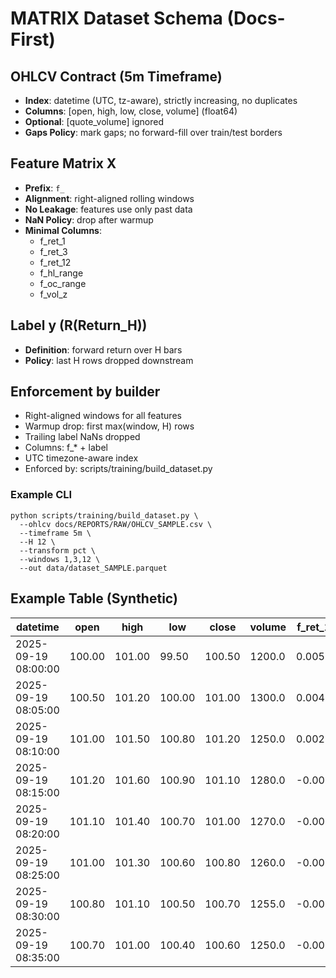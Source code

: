 # MATRIX Dataset Schema (Docs-First)

## OHLCV Contract (5m Timeframe)
- **Index**: datetime (UTC, tz-aware), strictly increasing, no duplicates
- **Columns**: [open, high, low, close, volume] (float64)
- **Optional**: [quote_volume] ignored
- **Gaps Policy**: mark gaps; no forward-fill over train/test borders

## Feature Matrix X
- **Prefix**: `f_`
- **Alignment**: right-aligned rolling windows
- **No Leakage**: features use only past data
- **NaN Policy**: drop after warmup
- **Minimal Columns**:
  - f_ret_1
  - f_ret_3
  - f_ret_12
  - f_hl_range
  - f_oc_range
  - f_vol_z

## Label y (R(Return_H))
- **Definition**: forward return over H bars
- **Policy**: last H rows dropped downstream

## Enforcement by builder
- Right-aligned windows for all features
- Warmup drop: first max(window, H) rows
- Trailing label NaNs dropped
- Columns: f_* + label
- UTC timezone-aware index
- Enforced by: scripts/training/build_dataset.py

### Example CLI
```
python scripts/training/build_dataset.py \
  --ohlcv docs/REPORTS/RAW/OHLCV_SAMPLE.csv \
  --timeframe 5m \
  --H 12 \
  --transform pct \
  --windows 1,3,12 \
  --out data/dataset_SAMPLE.parquet
```

## Example Table (Synthetic)
| datetime            | open   | high   | low    | close  | volume  | f_ret_1 | f_ret_3 | f_ret_12 | f_hl_range | f_oc_range | f_vol_z | label_R_H12 |
|---------------------|--------|--------|--------|--------|---------|---------|---------|----------|------------|------------|---------|-------------|
| 2025-09-19 08:00:00 | 100.00 | 101.00 | 99.50  | 100.50 | 1200.0  | 0.005   | 0.012   | 0.045    | 0.015      | 0.005      | 0.2     | 0.010       |
| 2025-09-19 08:05:00 | 100.50 | 101.20 | 100.00 | 101.00 | 1300.0  | 0.004   | 0.010   | 0.043    | 0.012      | 0.005      | 0.3     | 0.011       |
| 2025-09-19 08:10:00 | 101.00 | 101.50 | 100.80 | 101.20 | 1250.0  | 0.002   | 0.008   | 0.040    | 0.007      | 0.002      | 0.1     | 0.009       |
| 2025-09-19 08:15:00 | 101.20 | 101.60 | 100.90 | 101.10 | 1280.0  | -0.001  | 0.006   | 0.038    | 0.007      | -0.001     | 0.0     | 0.008       |
| 2025-09-19 08:20:00 | 101.10 | 101.40 | 100.70 | 101.00 | 1270.0  | -0.002  | 0.004   | 0.035    | 0.007      | -0.002     | -0.1    | 0.007       |
| 2025-09-19 08:25:00 | 101.00 | 101.30 | 100.60 | 100.80 | 1260.0  | -0.002  | 0.003   | 0.033    | 0.007      | -0.002     | -0.2    | 0.006       |
| 2025-09-19 08:30:00 | 100.80 | 101.10 | 100.50 | 100.70 | 1255.0  | -0.001  | 0.002   | 0.030    | 0.006      | -0.001     | -0.3    | 0.005       |
| 2025-09-19 08:35:00 | 100.70 | 101.00 | 100.40 | 100.60 | 1250.0  | -0.001  | 0.001   | 0.028    | 0.006      | -0.001     | -0.4    | 0.004       |
